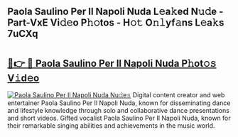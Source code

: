 ## Paola Saulino Per Il Napoli Nuda L𝚎a𝚔ed N𝚞𝚍e - Part-VxE Vi𝚍𝚎o P𝚑𝚘tos - H𝚘𝚝 O𝚗𝚕yf𝚊ns L𝚎a𝚔s 7uCXq

# <h2><a href="http://kf9zea.oniu.top/?m=Paola+Saulino+Per+Il+Napoli+Nuda">🔗👉 🔴 Paola Saulino Per Il Napoli Nuda P𝚑ot𝚘𝚜 V𝚒d𝚎o</a></h2>

[![Paola Saulino Per Il Napoli Nuda Nu𝚍e𝚜](https://i.imgur.com/0qMVB7G.gif)](http://kf9zea.oniu.top/?m=Paola+Saulino+Per+Il+Napoli+Nuda)
Digital content creator and web entertainer Paola Saulino Per Il Napoli Nuda, known for disseminating dance and lifestyle knowledge through solo and collaborative dance presentations and short videos. Gifted vocalist Paola Saulino Per Il Napoli Nuda, known for their remarkable singing abilities and achievements in the music world.  
